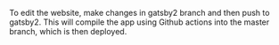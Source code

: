 To edit the website, make changes in gatsby2 branch and then push to gatsby2.  This will compile the app using Github actions into the master branch, which is then deployed.
